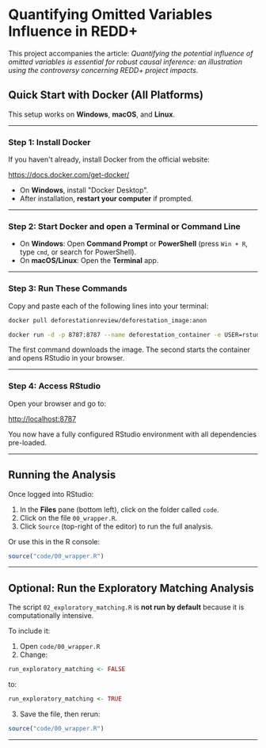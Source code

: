 # Quantifying Omitted Variables Influence in REDD+

This project accompanies the article: *Quantifying the potential influence of omitted variables is essential for robust causal inference: an illustration using the controversy concerning REDD+ project impacts*.

## Quick Start with Docker (All Platforms)

This setup works on **Windows**, **macOS**, and **Linux**.

------------------------------------------------------------------------

### Step 1: Install Docker

If you haven't already, install Docker from the official website:

 <https://docs.docker.com/get-docker/>

-   On **Windows**, install "Docker Desktop".
-   After installation, **restart your computer** if prompted.

------------------------------------------------------------------------

### Step 2: Start Docker and open a Terminal or Command Line

-   On **Windows**: Open **Command Prompt** or **PowerShell** (press `Win + R`, type `cmd`, or search for PowerShell).
-   On **macOS/Linux**: Open the **Terminal** app.

------------------------------------------------------------------------

### Step 3: Run These Commands

Copy and paste each of the following lines into your terminal:

``` bash
docker pull deforestationreview/deforestation_image:anon
```

``` bash
docker run -d -p 8787:8787 --name deforestation_container -e USER=rstudio -e PASSWORD=bayes deforestationreview/deforestation_image:anon
```

The first command downloads the image. The second starts the container and opens RStudio in your browser.

------------------------------------------------------------------------

### Step 4: Access RStudio

Open your browser and go to:

<http://localhost:8787>

You now have a fully configured RStudio environment with all dependencies pre-loaded.

------------------------------------------------------------------------

## Running the Analysis

Once logged into RStudio:

1.  In the **Files** pane (bottom left), click on the folder called `code`.
2.  Click on the file `00_wrapper.R`.
3.  Click `Source` (top-right of the editor) to run the full analysis.

Or use this in the R console:

``` r
source("code/00_wrapper.R")
```

------------------------------------------------------------------------

## Optional: Run the Exploratory Matching Analysis

The script `02_exploratory_matching.R` is **not run by default** because it is computationally intensive.

To include it:

1.  Open `code/00_wrapper.R`
2.  Change:

``` r
run_exploratory_matching <- FALSE
```

to:

``` r
run_exploratory_matching <- TRUE
```

3.  Save the file, then rerun:

``` r
source("code/00_wrapper.R")
```

------------------------------------------------------------------------
